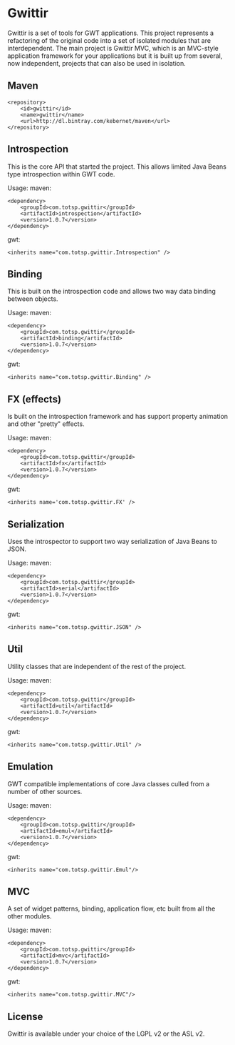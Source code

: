 Gwittir
=======

Gwittir is a set of tools for GWT applications. This project represents a refactoring
of the original code into a set of isolated modules that are interdependent. The main
project is Gwittir MVC, which is an MVC-style application framework for your applications
but it is built up from several, now independent, projects that can also be used in isolation.

Maven
-----

    <repository>
        <id>gwittir</id>
        <name>gwittir</name>
        <url>http://dl.bintray.com/kebernet/maven</url>
    </repository>


Introspection
-------------

This is the core API that started the project. This allows limited Java Beans type introspection
within GWT code.

Usage:
 maven:

    <dependency>
        <groupId>com.totsp.gwittir</groupId>
        <artifactId>introspection</artifactId>
        <version>1.0.7</version>
    </dependency>

 gwt:

    <inherits name="com.totsp.gwittir.Introspection" />

Binding
-------

This is built on the introspection code and allows two way data binding between objects.

Usage:
 maven:

    <dependency>
        <groupId>com.totsp.gwittir</groupId>
        <artifactId>binding</artifactId>
        <version>1.0.7</version>
    </dependency>

 gwt:

    <inherits name="com.totsp.gwittir.Binding" />

FX (effects)
------------


Is built on the introspection framework and has support property animation and other "pretty" effects.

Usage:
 maven:

    <dependency>
        <groupId>com.totsp.gwittir</groupId>
        <artifactId>fx</artifactId>
        <version>1.0.7</version>
    </dependency>

 gwt:

    <inherits name='com.totsp.gwittir.FX' />

Serialization
-------------

Uses the introspector to support two way serialization of Java Beans to JSON.

Usage:
 maven:

    <dependency>
        <groupId>com.totsp.gwittir</groupId>
        <artifactId>serial</artifactId>
        <version>1.0.7</version>
    </dependency>

 gwt:

    <inherits name="com.totsp.gwittir.JSON" />

Util
----

Utility classes that are independent of the rest of the project.

Usage:
 maven:

    <dependency>
        <groupId>com.totsp.gwittir</groupId>
        <artifactId>util</artifactId>
        <version>1.0.7</version>
    </dependency>

 gwt:

    <inherits name="com.totsp.gwittir.Util" />


Emulation
---------

GWT compatible implementations of core Java classes culled from a number of other sources.

Usage:
 maven:

    <dependency>
        <groupId>com.totsp.gwittir</groupId>
        <artifactId>emul</artifactId>
        <version>1.0.7</version>
    </dependency>

 gwt:

    <inherits name="com.totsp.gwittir.Emul"/>

MVC
---------

A set of widget patterns, binding, application flow, etc built from all the other modules.

Usage:
 maven:

    <dependency>
        <groupId>com.totsp.gwittir</groupId>
        <artifactId>mvc</artifactId>
        <version>1.0.7</version>
    </dependency>

 gwt:

    <inherits name="com.totsp.gwittir.MVC"/>


License
-------

Gwittir is available under your choice of the LGPL v2 or the ASL v2.